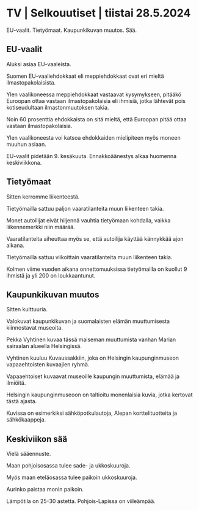 # TV \| Selkouutiset \| tiistai 28.5.2024

EU-vaalit. Tietyömaat. Kaupunkikuvan muutos. Sää.

## EU-vaalit

Aluksi asiaa EU-vaaleista.

Suomen EU-vaaliehdokkaat eli meppiehdokkaat ovat eri mieltä ilmastopakolaisista.

Ylen vaalikoneessa meppiehdokkaat vastaavat kysymykseen, pitääkö Euroopan ottaa vastaan ilmastopakolaisia eli ihmisiä, jotka lähtevät pois kotiseudultaan ilmastonmuutoksen takia.

Noin 60 prosenttia ehdokkaista on sitä mieltä, että Euroopan pitää ottaa vastaan ilmastopakolaisia.

Ylen vaalikoneesta voi katsoa ehdokkaiden mielipiteen myös moneen muuhun asiaan.

EU-vaalit pidetään 9. kesäkuuta. Ennakkoäänestys alkaa huomenna keskiviikkona.

## Tietyömaat

Sitten kerromme liikenteestä.

Tietyömailla sattuu paljon vaaratilanteita muun liikenteen takia.

Monet autoilijat eivät hiljennä vauhtia tietyömaan kohdalla, vaikka liikennemerkki niin määrää.

Vaaratilanteita aiheuttaa myös se, että autoilija käyttää kännykkää ajon aikana.

Tietyömailla sattuu viikoittain vaaratilanteita muun liikenteen takia.

Kolmen viime vuoden aikana onnettomuuksissa tietyömailla on kuollut 9 ihmistä ja yli 200 on loukkaantunut.

## Kaupunkikuvan muutos

Sitten kulttuuria.

Valokuvat kaupunkikuvan ja suomalaisten elämän muuttumisesta kiinnostavat museoita.

Pekka Vyhtinen kuvaa tässä maiseman muuttumista vanhan Marian sairaalan alueella Helsingissä.

Vyhtinen kuuluu Kuvaussakkiin, joka on Helsingin kaupunginmuseon vapaaehtoisten kuvaajien ryhmä.

Vapaaehtoiset kuvaavat museoille kaupungin muuttumista, elämää ja ilmiöitä.

Helsingin kaupunginmuseoon on taltioitu monenlaisia kuvia, jotka kertovat tästä ajasta.

Kuvissa on esimerkiksi sähköpotkulautoja, Alepan korttelituotteita ja sähkökaappeja.

## Keskiviikon sää

Vielä sääennuste.

Maan pohjoisosassa tulee sade- ja ukkoskuuroja.

Myös maan eteläosassa tulee paikoin ukkoskuuroja.

Aurinko paistaa monin paikoin.

Lämpötila on 25-30 astetta. Pohjois-Lapissa on viileämpää.

